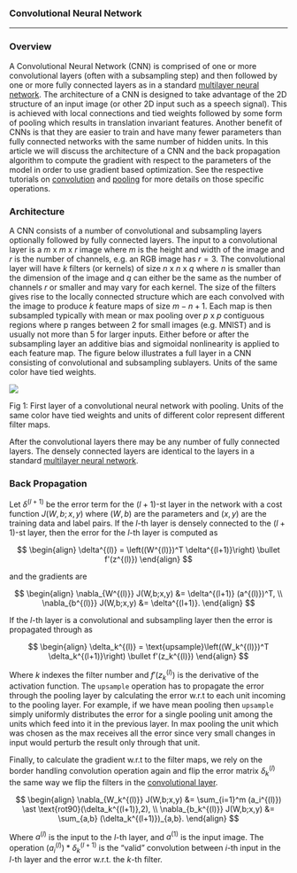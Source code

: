 

### Convolutional Neural Network

---

### Overview

A Convolutional Neural Network (CNN) is comprised of one or more convolutional layers (often with a subsampling step) and then followed by one or more fully connected layers as in a standard [multilayer neural network](/wayback-mooc/stanford-ufldl/tutorial/supervised/MultiLayerNeuralNetworks). The architecture of a CNN is designed to take advantage of the 2D structure of an input image (or other 2D input such as a speech signal). This is achieved with local connections and tied weights followed by some form of pooling which results in translation invariant features. Another benefit of CNNs is that they are easier to train and have many fewer parameters than fully connected networks with the same number of hidden units. In this article we will discuss the architecture of a CNN and the back propagation algorithm to compute the gradient with respect to the parameters of the model in order to use gradient based optimization. See the respective tutorials on [convolution](/wayback-mooc/stanford-ufldl/tutorial/supervised/FeatureExtractionUsingConvolution) and [pooling](/wayback-mooc/stanford-ufldl/tutorial/supervised/Pooling) for more details on those specific operations.

### Architecture

A CNN consists of a number of convolutional and subsampling layers optionally followed by fully connected layers. The input to a convolutional layer is a $m \text{ x } m \text{ x } r$ image where $m$ is the height and width of the image and $r$ is the number of channels, e.g. an RGB image has $r=3$. The convolutional layer will have $k$ filters (or kernels) of size $n \text{ x } n \text{ x } q$ where $n$ is smaller than the dimension of the image and $q$ can either be the same as the number of channels $r$ or smaller and may vary for each kernel. The size of the filters gives rise to the locally connected structure which are each convolved with the image to produce $k$ feature maps of size $m-n+1$. Each map is then subsampled typically with mean or max pooling over $p \text{ x } p$ contiguous regions where p ranges between 2 for small images (e.g. MNIST) and is usually not more than 5 for larger inputs. Either before or after the subsampling layer an additive bias and sigmoidal nonlinearity is applied to each feature map. The figure below illustrates a full layer in a CNN consisting of convolutional and subsampling sublayers. Units of the same color have tied weights.

![](/wayback-mooc/stanford-ufldl/tutorial/images/Cnn_layer.png)

Fig 1: First layer of a convolutional neural network with pooling. Units of the same color have tied weights and units of different color represent different filter maps.

After the convolutional layers there may be any number of fully connected layers. The densely connected layers are identical to the layers in a standard [multilayer neural network](/wayback-mooc/stanford-ufldl/tutorial/supervised/MultiLayerNeuralNetworks).

### Back Propagation

Let $\delta^{(l+1)}$ be the error term for the $(l+1)$-st layer in the network with a cost function $J(W,b ; x,y)$ where $(W, b)$ are the parameters and $(x,y)$ are the training data and label pairs. If the $l$-th layer is densely connected to the $(l+1)$-st layer, then the error for the $l$-th layer is computed as

$$
\begin{align}
\delta^{(l)} = \left((W^{(l)})^T \delta^{(l+1)}\right) \bullet f'(z^{(l)})
\end{align}
$$

and the gradients are

$$
\begin{align}
\nabla_{W^{(l)}} J(W,b;x,y) &= \delta^{(l+1)} (a^{(l)})^T, \\
\nabla_{b^{(l)}} J(W,b;x,y) &= \delta^{(l+1)}.
\end{align}
$$

If the $l$-th layer is a convolutional and subsampling layer then the error is propagated through as

$$
\begin{align}
\delta_k^{(l)} = \text{upsample}\left((W_k^{(l)})^T \delta_k^{(l+1)}\right) \bullet f'(z_k^{(l)})
\end{align}
$$

Where $k$ indexes the filter number and $f'(z_k^{(l)})$ is the derivative of the activation function. The `upsample` operation has to propagate the error through the pooling layer by calculating the error w.r.t to each unit incoming to the pooling layer. For example, if we have mean pooling then `upsample` simply uniformly distributes the error for a single pooling unit among the units which feed into it in the previous layer. In max pooling the unit which was chosen as the max receives all the error since very small changes in input would perturb the result only through that unit.

Finally, to calculate the gradient w.r.t to the filter maps, we rely on the border handling convolution operation again and flip the error matrix $\delta_k^{(l)}$ the same way we flip the filters in the [convolutional layer](/wayback-mooc/stanford-ufldl/tutorial/supervised/FeatureExtractionUsingConvolution).

$$
\begin{align}
\nabla_{W_k^{(l)}} J(W,b;x,y) &= \sum_{i=1}^m (a_i^{(l)}) \ast \text{rot90}(\delta_k^{(l+1)},2), \\
\nabla_{b_k^{(l)}} J(W,b;x,y) &= \sum_{a,b} (\delta_k^{(l+1)})_{a,b}.
\end{align}
$$

Where $a^{(l)}$ is the input to the $l$-th layer, and $a^{(1)}$ is the input image. The operation $(a_i^{(l)}) \ast \delta_k^{(l+1)}$ is the “valid” convolution between $i$-th input in the $l$-th layer and the error w.r.t. the $k$-th filter.
